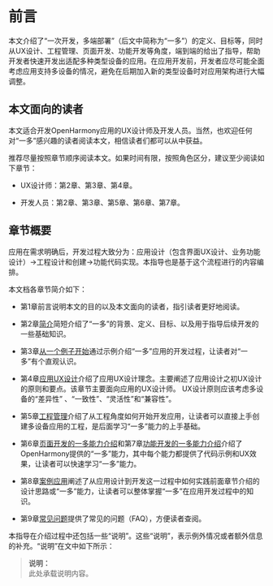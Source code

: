 # 前言


本文介绍了“一次开发，多端部署”（后文中简称为“一多”）的定义、目标等，同时从UX设计、工程管理、页面开发、功能开发等角度，端到端的给出了指导，帮助开发者快速开发出适配多种类型设备的应用。在应用开发前，开发者应尽可能全面考虑应用支持多设备的情况，避免在后期加入新的类型设备时对应用架构进行大幅调整。


## 本文面向的读者

本文适合开发OpenHarmony应用的UX设计师及开发人员。当然，也欢迎任何对“一多”感兴趣的读者阅读本文，相信读者们都可以从中获益。

推荐尽量按照章节顺序阅读本文。如果时间有限，按照角色区分，建议至少阅读如下章节：

- UX设计师：第2章、第3章、第4章。

- 开发人员：第2章、第3章、第5章、第6章、第7章。


## 章节概要

应用在需求明确后，开发过程大致分为：应用设计（包含界面UX设计、业务功能设计）-&gt;工程设计和创建-&gt;功能代码实现。本指导也是基于这个流程进行的内容编排。

本文档各章节简介如下：

- 第1章前言说明本文的目的以及本文面向的读者，指引读者更好地阅读。

- 第2章[简介](introduction.md)简短介绍了“一多”的背景、定义、目标、以及用于指导后续开发的一些基础知识。

- 第3章[从一个例子开始](start-with-a-example.md)通过示例介绍“一多”应用的开发过程，让读者对“一多”有个直观认识。

- 第4章[应用UX设计](https://docs.openharmony.cn/pages/v4.0/zh-cn/design/ux-design/app-ux-design.md)介绍了应用UX设计理念。主要阐述了应用设计之初UX设计的原则和要点。该章节主要面向应用的UX设计师。
  UX设计原则应该考虑多设备的“差异性” 、“一致性”、“灵活性”和“兼容性”。

- 第5章[工程管理](ide-using.md)介绍了从工程角度如何开始开发应用，让读者可以直接上手创建多设备应用的工程，是后面学习“一多”能力的上手基础。

- 第6章[页面开发的一多能力介绍](page-development-intro.md)和第7章[功能开发的一多能力介绍](development-intro.md)介绍了OpenHarmony提供的“一多”能力，其中每个能力都提供了代码示例和UX效果，让读者可以快速学习“一多”能力。

- 第8章[案例应用](case.md)阐述了从应用设计到开发这一过程中如何实践前面章节介绍的设计思路或“一多”能力，让读者可以整体掌握“一多”在应用开发过程中的知识。

- 第9章[常见问题](faq.md)提供了常见的问题（FAQ），方便读者查阅。

本指导在介绍过程中还包括一些“说明”。这些“说明”，表示例外情况或者额外信息的补充。“说明”在文中如下所示：

> **说明：**<br/>此处承载说明内容。

